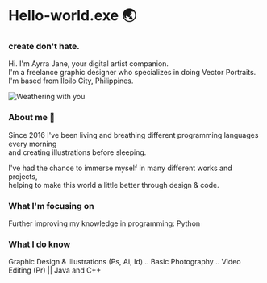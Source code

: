 # Hello-world.exe 🌏   

### create don't hate.

Hi. I'm Ayrra Jane, your digital artist companion.  
I'm a freelance graphic designer who specializes in doing Vector Portraits.  
I'm based from Iloilo City, Philippines.

![Weathering with you](https://c.tenor.com/tHGomflMSuIAAAAM/cat-computer.gif)

### About me 🤏 
Since 2016 I've been living and breathing different programming languages every morning   
and creating illustrations before sleeping.   

I've had the chance to immerse myself in many different works and projects,   
helping to make this world a little better through design & code.  

### What I'm focusing on
Further improving my knowledge in programming:  Python

### What I do know
Graphic Design & Illustrations (Ps, Ai, Id) .. Basic Photography .. Video Editing (Pr) || Java and C++ 



<!--
**ayrrajane/ayrrajane** is a ✨ _special_ ✨ repository because its `README.md` (this file) appears on your GitHub profile.

Here are some ideas to get you started:

- 🔭 I’m currently working on ...
- 🌱 I’m currently learning ...
- 👯 I’m looking to collaborate on ...
- 🤔 I’m looking for help with ...
- 💬 Ask me about ...
- 📫 How to reach me: ...
- 😄 Pronouns: ...
- ⚡ Fun fact: ...
-->
